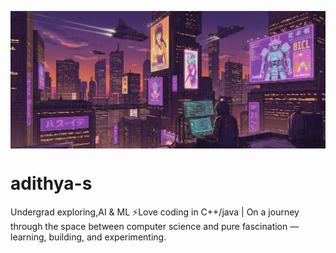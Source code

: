 <p align="center">
  <!-- Display-only crop: adjust the height value to change how much of the bottom is hidden -->
  <div style="width:100%; max-width:1000px; height:220px; overflow:hidden; margin:0 auto;">
    <img src="unnamed.png" alt="Banner" style="width:100%; display:block;" />
  </div>
</p>

# adithya-s
Undergrad exploring,AI & ML ⚡Love coding in C++/java | On a journey through the space between computer science and pure fascination — learning, building, and experimenting.
